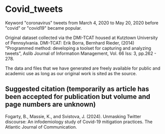 # Covid_tweets
Keyword "coronavirus" tweets from March 4, 2020 to May 20, 2020 before "covid" or "covid19" became popular.

Original dataset collected via the DMI-TCAT housed at Kutztown University of Pennsylvania. 
DMI-TCAT: Erik Borra, Bernhard Rieder, (2014) "Programmed method: developing a toolset for capturing and analyzing tweets", Aslib Journal of Information Management, Vol. 66 Iss: 3, pp.262 - 278.

The data and files that we have generated are freely available for public and academic use as long as our original work is sited as the source. 
## Suggested citation (temporarily as article has been accepted for publication but volume and page numbers are unknown)
Fogarty, B., Massie, K., and Svistova, J. (2024). Unmasking Twitter discourse: An infodemiology study of Covid-19 mitigation practices. The Atlantic Journal of Communication. 
